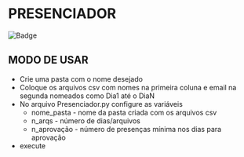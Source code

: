 <!--"A LICENÇA BEER-WARE" ou "A LICENÇA DA CERVEJA" (Revisão 42):
arthurcoand@gmail.com escreveu este arquivo.
Enquanto você manter este comentário, você poderá fazer o que quiser com este arquivo.
Caso nos encontremos algum dia e você ache que este arquivo vale,
você poderá me comprar uma cerveja em retribuição, Arthur Cordeiro Andrade.-->

# PRESENCIADOR
![Badge](https://img.shields.io/badge/license-BeerWare-yellow?style=for-the-badge)

## MODO DE USAR
- Crie uma pasta com o nome desejado
- Coloque os arquivos csv com nomes na primeira coluna e email na segunda nomeados como Dia1 até o DiaN
- No arquivo Presenciador.py configure as variáveis
	- nome_pasta - nome da pasta criada com os arquivos csv
	- n_arqs - número de dias/arquivos
	- n_aprovação - número de presenças mínima nos dias para aprovação
- execute
